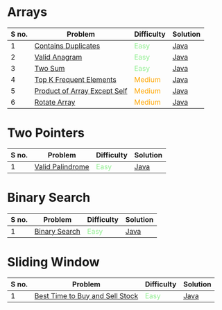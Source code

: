 
# Arrays

| S no.| Problem                                                                                          |   Difficulty                                 |  Solution    |
|------|--------------------------------------------------------------------------------------------------|----------------------------------------------| ----------   |
|  1   |  [Contains Duplicates]("https://leetcode.com/problems/contains-duplicate/")                      |  <span style="color:lightgreen"> Easy</span> |  [Java]() |
|  2   |  [Valid Anagram]("https://leetcode.com/problems/contains-duplicate/")                            |   <span style="color:lightgreen"> Easy</span>|  [Java]() |
|  3   |  [Two Sum]("https://leetcode.com/problems/two-sum/")                                             |   <span style="color:lightgreen"> Easy</span>|  [Java]() |
|  4   |  [Top K Frequent Elements]("https://leetcode.com/problems/top-k-frequent-elements/")             |   <span style="color:orange"> Medium</span>  |  [Java]() |
|  5   |  [Product of Array Except Self]("https://leetcode.com/problems/product-of-array-except-self/")   |   <span style="color:orange"> Medium</span>  |  [Java]() |
|  6   |  [Rotate Array]("https://leetcode.com/problems/rotate-array/")                                   |   <span style="color:orange"> Medium</span>  |  [Java]() |


# Two Pointers

| S no.| Problem                                                                                |   Difficulty                                  |  Solution    |
|------|----------------------------------------------------------------------------------------|-----------------------------------------------| ----------   |
|  1   |  [Valid Palindrome]("https://leetcode.com/problems/valid-palindrome/")                 |  <span style="color:lightgreen"> Easy</span>  |  [Java]() |


# Binary Search

| S no.| Problem                                                                                |   Difficulty                                   |  Solution    |
|------|----------------------------------------------------------------------------------------|------------------------------------------------| ----------   |
|  1   |  [Binary Search]("https://leetcode.com/problems/binary-search/")                       |   <span style="color:lightgreen"> Easy</span>  |  [Java]() |


# Sliding Window


| S no.| Problem                                                                                              |   Difficulty                    |  Solution    |
|------|------------------------------------------------------------------------------------------------------|---------------| ----------   |
|  1   |  [Best Time to Buy and Sell Stock]("https://leetcode.com/problems/best-time-to-buy-and-sell-stock")  |   <span style="color:lightgreen"> Easy</span>  |  [Java]() |

